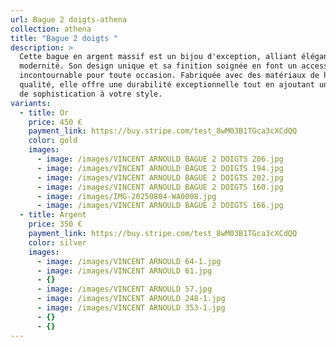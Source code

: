 ```yaml
---
url: Bague 2 doigts-athena
collection: athena
title: "Bague 2 doigts "
description: >
  Cette bague en argent massif est un bijou d'exception, alliant élégance et
  modernité. Son design unique et sa finition soignée en font un accessoire
  incontournable pour toute occasion. Fabriquée avec des matériaux de haute
  qualité, elle offre une durabilité exceptionnelle tout en ajoutant une touche
  de sophistication à votre style.
variants:
  - title: Or
    price: 450 €
    payment_link: https://buy.stripe.com/test_8wM03B1TGca3cXCdQQ
    color: gold
    images:
      - image: /images/VINCENT ARNOULD BAGUE 2 DOIGTS 206.jpg
      - image: /images/VINCENT ARNOULD BAGUE 2 DOIGTS 194.jpg
      - image: /images/VINCENT ARNOULD BAGUE 2 DOIGTS 202.jpg
      - image: /images/VINCENT ARNOULD BAGUE 2 DOIGTS 160.jpg
      - image: /images/IMG-20250804-WA0008.jpg
      - image: /images/VINCENT ARNOULD BAGUE 2 DOIGTS 166.jpg
  - title: Argent
    price: 350 €
    payment_link: https://buy.stripe.com/test_8wM03B1TGca3cXCdQQ
    color: silver
    images:
      - image: /images/VINCENT ARNOULD 64-1.jpg
      - image: /images/VINCENT ARNOULD 61.jpg
      - {}
      - image: /images/VINCENT ARNOULD 57.jpg
      - image: /images/VINCENT ARNOULD 248-1.jpg
      - image: /images/VINCENT ARNOULD 353-1.jpg
      - {}
      - {}
---
```

